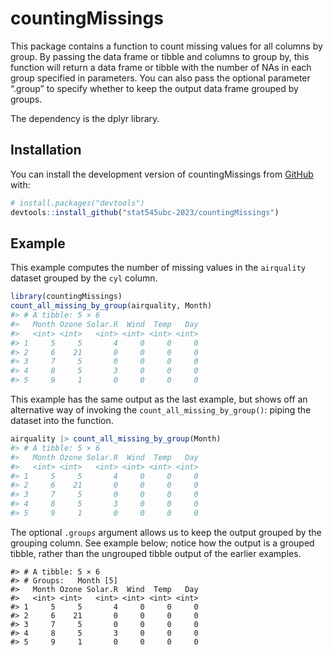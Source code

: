 
<!-- README.md is generated from README.Rmd. Please edit that file -->

# countingMissings

<!-- badges: start -->
<!-- badges: end -->

This package contains a function to count missing values for all columns
by group. By passing the data frame or tibble and columns to group by,
this function will return a data frame or tibble with the number of NAs
in each group specified in parameters. You can also pass the optional
parameter “.group” to specify whether to keep the output data frame
grouped by groups.

The dependency is the dplyr library.

## Installation

You can install the development version of countingMissings from
[GitHub](https://github.com/) with:

``` r
# install.packages("devtools")
devtools::install_github("stat545ubc-2023/countingMissings")
```

## Example

This example computes the number of missing values in the `airquality`
dataset grouped by the `cyl` column.

``` r
library(countingMissings)
count_all_missing_by_group(airquality, Month)
#> # A tibble: 5 × 6
#>   Month Ozone Solar.R  Wind  Temp   Day
#>   <int> <int>   <int> <int> <int> <int>
#> 1     5     5       4     0     0     0
#> 2     6    21       0     0     0     0
#> 3     7     5       0     0     0     0
#> 4     8     5       3     0     0     0
#> 5     9     1       0     0     0     0
```

This example has the same output as the last example, but shows off an
alternative way of invoking the `count_all_missing_by_group()`: piping
the dataset into the function.

``` r
airquality |> count_all_missing_by_group(Month) 
#> # A tibble: 5 × 6
#>   Month Ozone Solar.R  Wind  Temp   Day
#>   <int> <int>   <int> <int> <int> <int>
#> 1     5     5       4     0     0     0
#> 2     6    21       0     0     0     0
#> 3     7     5       0     0     0     0
#> 4     8     5       3     0     0     0
#> 5     9     1       0     0     0     0
```

The optional `.groups` argument allows us to keep the output grouped by
the grouping column. See example below; notice how the output is a
grouped tibble, rather than the ungrouped tibble output of the earlier
examples.

    #> # A tibble: 5 × 6
    #> # Groups:   Month [5]
    #>   Month Ozone Solar.R  Wind  Temp   Day
    #>   <int> <int>   <int> <int> <int> <int>
    #> 1     5     5       4     0     0     0
    #> 2     6    21       0     0     0     0
    #> 3     7     5       0     0     0     0
    #> 4     8     5       3     0     0     0
    #> 5     9     1       0     0     0     0
